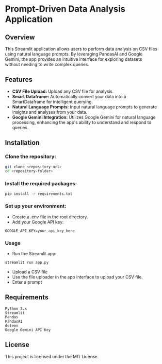 # Prompt-Driven Data Analysis Application
## Overview
This Streamlit application allows users to perform data analysis on CSV files using natural language prompts. By leveraging PandasAI and Google Gemini, the app provides an intuitive interface for exploring datasets without needing to write complex queries.

## Features
- **CSV File Upload:** Upload any CSV file for analysis.
- **Smart Dataframe:** Automatically convert your data into a SmartDataframe for intelligent querying.
- **Natural Language Prompts:** Input natural language prompts to generate insights and analyses from your data.
- **Google Gemini Integration:** Utilizes Google Gemini for natural language processing, enhancing the app's ability to understand and respond to queries.
## Installation
### Clone the repository:

```bash
git clone <repository-url>
cd <repository-folder>
```
### Install the required packages:

```bash
pip install -r requirements.txt
```
### Set up your environment:

- Create a .env file in the root directory.
- Add your Google API key:
```plaintext
GOOGLE_API_KEY=your_api_key_here
```
### Usage
- Run the Streamlit app:

``` bash
streamlit run app.py
```
- Upload a CSV file
- Use the file uploader in the app interface to upload your CSV file.
- Enter a prompt


## Requirements
```
Python 3.x
Streamlit
Pandas
PandasAI
dotenv
Google Gemini API Key
```

## License
This project is licensed under the MIT License.
